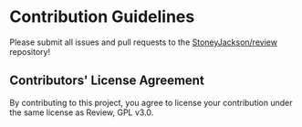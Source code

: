 # Contribution Guidelines

Please submit all issues and pull requests to the [StoneyJackson/review](https://github.com/StoneyJackson/review) repository!

## Contributors' License Agreement

By contributing to this project, you agree to license your contribution under
the same license as Review, GPL v3.0.
